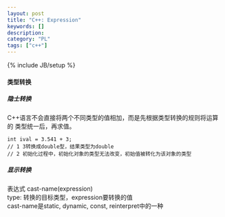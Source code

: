 ```yaml
--- 
layout: post 
title: "C++: Expression" 
keywords: [] 
description: 
category: "PL"
tags: ["c++"] 
--- 
```

{% include JB/setup %}


#### 类型转换
##### 隐士转换
C++语言不会直接将两个不同类型的值相加，而是先根据类型转换的规则将运算的
类型统一后，再求值。
```
int ival = 3.541 + 3;
// 1 3转换成double型，结果类型为double
// 2 初始化过程中，初始化对象的类型无法改变，初始值被转化为该对象的类型

```
##### 显示转换
表达式 cast-name<type>(expression)<br/>
type: 转换的目标类型，expression要转换的值<br/>
cast-name是static, dynamic, const, reinterpret中的一种

